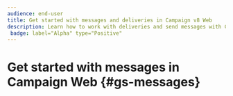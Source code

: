 ```yaml
---
audience: end-user
title: Get started with messages and deliveries in Campaign v8 Web
description: Learn how to work with deliveries and send messages with Campaign Web
 badge: label="Alpha" type="Positive"
---
```

# Get started with messages in Campaign Web {#gs-messages}
